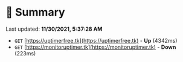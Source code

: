 # 📖 Summary
Last updated: **11/30/2021, 5:37:28 AM**

- `GET` [https://uptimerfree.tk](https://uptimerfree.tk) - **Up** (4342ms)
- `GET` [https://monitoruptimer.tk](https://monitoruptimer.tk) - **Down** (223ms)
